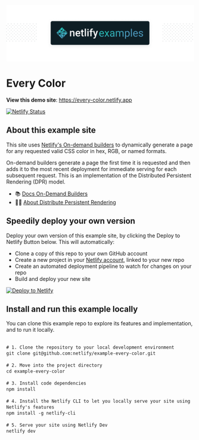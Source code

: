 ![Netlify examples](netlify-badge-examples.png)

# Every Color

**View this demo site**: https://every-color.netlify.app

[![Netlify Status](https://api.netlify.com/api/v1/badges/488273b8-e7d0-40c3-818c-25bad51a3007/deploy-status)](https://app.netlify.com/sites/every-color/deploys)



## About this example site

This site uses [Netlify's On-demand builders](https://www.netlify.com/blog/2021/04/14/faster-builds-for-large-sites-on-netlify-with-on-demand-builders-now-in-early-access/?utm_medium=social&utm_source=github&utm_campaign=devex-ph&utm_content=devex-examples) to dynamically generate a page for any requested valid CSS color in hex, RGB, or named formats.

On-demand builders generate a page the first time it is requested and then adds it to the most recent deployment for immediate serving for each subsequent request. This is an implementation of the Distributed Persistent Rendering (DPR) model.

- 📚 [Docs On-Demand Builders](https://docs.netlify.com/configure-builds/on-demand-builders/?utm_medium=social&utm_source=github&utm_campaign=devex-ph&utm_content=devex-examples)
- 🧑‍🏫 [About Distribute Persistent Rendering](https://www.netlify.com/blog/2021/04/14/distributed-persistent-rendering-a-new-jamstack-approach-for-faster-builds/?utm_medium=social&utm_source=github&utm_campaign=devex-ph&utm_content=devex-examples)



## Speedily deploy your own version

Deploy your own version of this example site, by clicking the Deploy to Netlify Button below. This will automatically:

- Clone a copy of this repo to your own GitHub account
- Create a new project in your [Netlify account](https://app.netlify.com/?utm_medium=social&utm_source=github&utm_campaign=devex-ph&utm_content=devex-examples), linked to your new repo
- Create an automated deployment pipeline to watch for changes on your repo
- Build and deploy your new site

[![Deploy to Netlify](https://www.netlify.com/img/deploy/button.svg)](https://app.netlify.com/start/deploy?repository=https://github.com/netlify/example-every-color&utm_medium=social&utm_source=github&utm_campaign=devex-ph&utm_content=devex-examples)


## Install and run this example locally

You can clone this example repo to explore its features and implementation, and to run it locally.

```shell

# 1. Clone the repository to your local development environment
git clone git@github.com:netlify/example-every-color.git

# 2. Move into the project directory
cd example-every-color

# 3. Install code dependencies
npm install

# 4. Install the Netlify CLI to let you locally serve your site using Netlify's features
npm install -g netlify-cli

# 5. Serve your site using Netlify Dev
netlify dev

```


